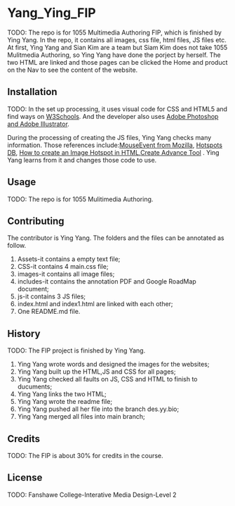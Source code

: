 # Yang_Ying_FIP

TODO: The repo is for 1055 Multimedia Authoring  FIP, which is finished by Ying Yang. In the repo, it contains all images, css file, html files, JS files etc. At first, Ying Yang and Sian Kim are a team but Siam Kim does not take 1055 Mulitmedia Authoring, so Ying Yang have done the porject by herself.
The two HTML are linked and those pages can be clicked the Home and product on the Nav to see the content of the website.

## Installation
TODO: In the set up processing, it uses visual code for CSS and HTML5 and find ways on [W3Schools](https://www.w3schools.com/). 
And the developer also uses [Adobe Photoshop and Adobe Illustrator](https://www.adobe.com/ca_fr/).

During the processing of creating the JS files, Ying Yang checks many information. Those references include:[MouseEvent from Mozilla](https://developer.mozilla.org/en-US/docs/Web/API/MouseEvent), [Hotspots DB](https://www.youtube.com/watch?v=0KhQwrUso7A), [How to create an Image Hotspot in HTML](https://www.youtube.com/watch?v=BtsTfC3x6Yc),[Create Advance Tool](https://www.youtube.com/watch?v=e_jEquJo7y8&t=2500s) . Ying Yang learns from it and changes those code to use.
## Usage
TODO: The repo is for 1055 Mulitimedia Authoring.

## Contributing
The contributor is Ying Yang. The folders and the files can be annotated as follow.
1. Assets-it contains a empty text file;
2. CSS-it contains 4 main.css file;
3. images-it contains all image files;
4. includes-it contains the annotation PDF and Google RoadMap document;
5. js-it contains 3 JS files;
6. index.html and index1.html are linked with each other;
8. One README.md file.

## History
TODO: 
The FIP project is finished by Ying Yang.
1. Ying Yang wrote words and designed the images for the websites;
2. Ying Yang built up the HTML,JS and CSS  for all pages;
3. Ying Yang checked all faults on JS, CSS and HTML to finish to ducuments; 
4. Ying Yang links the two HTML;
5. Ying Yang wrote the readme file;
6. Ying Yang pushed all her file into the branch des.yy.bio;
7. Ying Yang merged all files into main branch;


## Credits
TODO: The FIP is about 30% for credits in the course.

## License
TODO: Fanshawe College-Interative Media Design-Level 2
